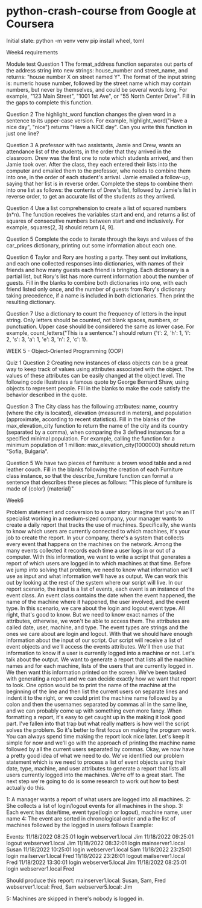 # python-crash-course from Google at Coursera

Initial state:
python -m venv venv
pip install wheel, toml

Week4 requirements

Module test
Question 1
The format_address function separates out parts of the address string into new strings: house_number and street_name, and returns: "house number X on street named Y". The format of the input string is: numeric house number, followed by the street name which may contain numbers, but never by themselves, and could be several words long. For example, "123 Main Street", "1001 1st Ave", or "55 North Center Drive". Fill in the gaps to complete this function.

Question 2
The highlight_word function changes the given word in a sentence to its upper-case version. For example, highlight_word("Have a nice day", "nice") returns "Have a NICE day". Can you write this function in just one line?

Question 3
A professor with two assistants, Jamie and Drew, wants an attendance list of the students, in the order that they arrived in the classroom. Drew was the first one to note which students arrived, and then Jamie took over. After the class, they each entered their lists into the computer and emailed them to the professor, who needs to combine them into one, in the order of each student's arrival. Jamie emailed a follow-up, saying that her list is in reverse order. Complete the steps to combine them into one list as follows: the contents of Drew's list, followed by Jamie's list in reverse order, to get an accurate list of the students as they arrived.

Question 4
Use a list comprehension to create a list of squared numbers (n*n). The function receives the variables start and end, and returns a list of squares of consecutive numbers between start and end inclusively.
For example, squares(2, 3) should return [4, 9].

Question 5
Complete the code to iterate through the keys and values of the car_prices dictionary, printing out some information about each one.

Question 6
Taylor and Rory are hosting a party. They sent out invitations, and each one collected responses into dictionaries, with names of their friends and how many guests each friend is bringing. Each dictionary is a partial list, but Rory's list has more current information about the number of guests. Fill in the blanks to combine both dictionaries into one, with each friend listed only once, and the number of guests from Rory's dictionary taking precedence, if a name is included in both dictionaries. Then print the resulting dictionary.

Question 7
Use a dictionary to count the frequency of letters in the input string. Only letters should be counted, not blank spaces, numbers, or punctuation. Upper case should be considered the same as lower case. For example, count_letters("This is a sentence.") should return {'t': 2, 'h': 1, 'i': 2, 's': 3, 'a': 1, 'e': 3, 'n': 2, 'c': 1}.


WEEK 5 - Object-Oriented Programming (OOP)

Quiz 1
Question 2
Creating new instances of class objects can be a great way to keep track of values using attributes associated with the object. The values of these attributes can be easily changed at the object level.  The following code illustrates a famous quote by George Bernard Shaw, using objects to represent people. Fill in the blanks to make the code satisfy the behavior described in the quote.

Question 3
The City class has the following attributes: name, country (where the city is located), elevation (measured in meters), and population (approximate, according to recent statistics). Fill in the blanks of the max_elevation_city function to return the name of the city and its country (separated by a comma), when comparing the 3 defined instances for a specified minimal population. For example, calling the function for a minimum population of 1 million: max_elevation_city(1000000) should return "Sofia, Bulgaria".

Question 5
We have two pieces of furniture: a brown wood table and a red leather couch. Fill in the blanks following the creation of each Furniture class instance, so that the describe_furniture function can format a sentence that describes these pieces as follows: "This piece of furniture is made of {color} {material}"

Week6

Problem statement and conversion to a user story:
Imagine that you're an IT specialist working in a medium-sized company, your manager wants to create
a daily report that tracks the use of machines. Specifically, she wants to know which users are currently connected to which machines, it's your job to create the report. In your company, there's a system that collects every event that happens on the machines on the network.
Among the many events collected it records each time a user logs in or out of a computer.
With this information, we want to write a script that generates
a report of which users are logged in to which machines at that time.
Before we jump into solving that problem, we need to know what information we'll use as
input and what information we'll have as output. We can work this out by looking at the rest
of the system where our script will live. In our report scenario, the input is a list of events,
each event is an instance of the event class. An event class contains the date when the event happened,
the name of the machine where it happened, the user involved, and the event type. In this scenario, we care about the login and logout event type. All right, that's good to know. But we need to know exact names of the attributes, otherwise, we won't be able to access them. The attributes are called date,
user, machine, and type. The event types are strings and the ones we care about are login and logout.
With that we should have enough information about the input of our script. Our script will receive a list of event objects and we'll access the events attributes. We'll then use that information to know
if a user is currently logged into a machine or not. Let's talk about the output.
We want to generate a report that lists all the machine names and for each machine,
lists of the users that are currently logged in. We then want this information printed on the screen.
We've been tasked with generating a report and we can decide exactly how we want that report to look.
One option would be to print the name of the machine at the beginning of the line and then
list the current users on separate lines and indent it to the right, or we could print
the machine name followed by a colon and then the usernames separated by commas all in the same line,
and we can probably come up with something even more fancy. When formatting a report,
it's easy to get caught up in the making it look good part. I've fallen into that trap but what really
matters is how well the script solves the problem. So it's better to first focus on making the program work. You can always spend time making the report look nice later. Let's keep it simple for now
and we'll go with the approach of printing the machine name followed by all the current users separated by commas. Okay, we now have a pretty good idea of what we need to do. We've identified our problem statement which is we need to process a list of event objects using their date, type, machine, and user attributes to generate a report that lists all users currently logged into the machines. We're off to a great start. The next step we're going to do is some research to work out how to best actually do this.

1: A manager wants a report of what users are logged into all machines.
2: She collects a list of login/logout events for all machines in the shop.
3: Each event has date/time, event type(login or logout), machine name, user name
4: The event are sorted in chronological order and a the list of machines followed by the logged in users follows Example: 

Events:
11/18/2022 08:25:01 login  webserver1.local Jim
11/18/2022 09:25:01 logout webserver1.local Jim
11/18/2022 08:32:01 login  mainserver1.local Susan
11/18/2022 10:25:01 login  webserver1.local Sam
11/18/2022 23:25:01 login  mailserver1.local Fred
11/18/2022 23:26:01 logout mailserver1.local Fred
11/18/2022 13:30:01 login  webserver5.local Jim
11/18/2022 08:25:01 login  webserver1.local Fred

Should produce this report:
mainserver1.local: Susan, Sam, Fred
webserver1.local: Fred, Sam
webserver5.local: Jim

5: Machines are skipped in there's nobody is logged in.